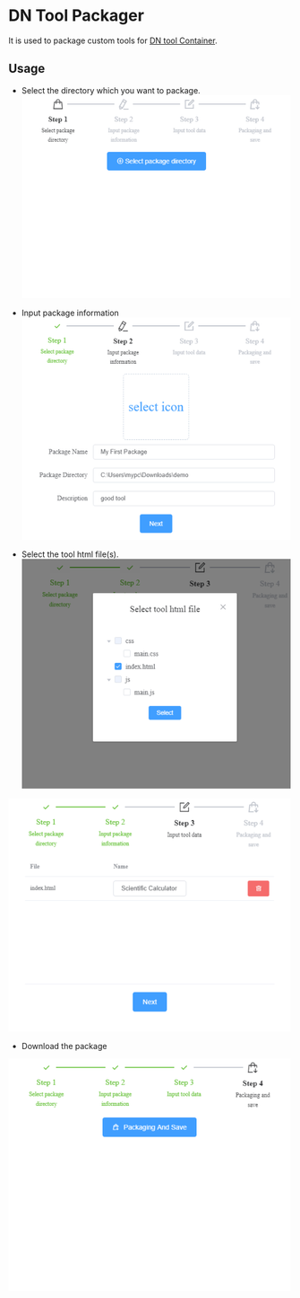 # DN Tool Packager

It is used to package custom tools for [DN tool Container](https://github.com/como65416/DnToolContainer).

## Usage

- Select the directory which you want to package.
![](resource/img001.png)

- Input package information
![](resource/img002.png)

- Select the tool html file(s).
![](resource/img003.png)

![](resource/img004.png)

- Download the package

![](resource/img005.png)